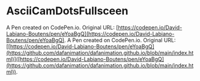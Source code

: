 # AsciiCamDotsFullsceen

A Pen created on CodePen.io. Original URL: [https://codepen.io/David-Labiano-Boutens/pen/eYoaBgQ](https://codepen.io/David-Labiano-Boutens/pen/eYoaBgQ).
A Pen created on CodePen.io. Original URL:  [[https://codepen.io/David-Labiano-Boutens/pen/eYoaBgQ](https://github.com/dafanimation/dafanimation.github.io/blob/main/index.html)]([https://codepen.io/David-Labiano-Boutens/pen/eYoaBgQ](https://github.com/dafanimation/dafanimation.github.io/blob/main/index.html)).

<head>
    <meta charset="UTF-8">
    <meta name="viewport" content="width=device-width, initial-scale=1.0">
    <title>Interactive Canvas</title>
    <link rel="stylesheet" href="styles.css">
</head>
<body>
    <div id="canvasContainer">
        <canvas id="canvasEscritorio"></canvas>
    </div>
    <script src="script.js"></script>
</body>
</html>

